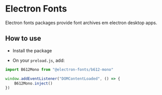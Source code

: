 # Electron Fonts

Electron fonts packages provide font archives em electron desktop apps.

## How to use

* Install the package

* On your `preload.js`, add:

```ts
import B612Mono from "@electron-fonts/b612-mono"

window.addEventListener("DOMContentLoaded", () => {
    B612Mono.inject()
})
```